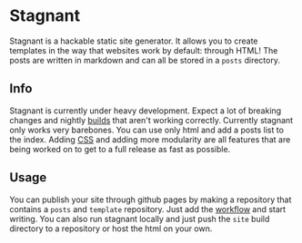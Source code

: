 # Stagnant

Stagnant is a hackable static site generator. It allows you to create templates in the way that websites work by default: through HTML! The posts are written in markdown and can all be stored in a `posts` directory.

## Info
Stagnant is currently under heavy development. Expect a lot of breaking changes and nightly [builds](https://github.com/legoraft/stagnant/releases/tag/nightly) that aren't working correctly. Currently stagnant only works very barebones. You can use only html and add a posts list to the index. Adding [CSS](https://github.com/legoraft/stagnant/issues/4) and adding more modularity are all features that are being worked on to get to a full release as fast as possible.

## Usage
You can publish your site through github pages by making a repository that contains a `posts` and `template` repository. Just add the [workflow](https://github.com/legoraft/legoraft.github.io/blob/main/.github/workflows/stagnant.yml) and start writing. You can also run stagnant locally and just push the `site` build directory to a repository or host the html on your own.
